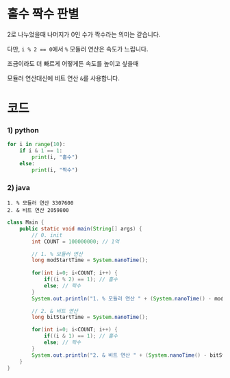 # 홀수 짝수 판별

2로 나누었을때 나머지가 0인 수가 짝수라는 의미는 같습니다.

다만, `i % 2 == 0`에서 `%` 모듈러 연산은 속도가 느립니다.

조금이라도 더 빠르게 어떻게든 속도를 높이고 싶을때

모듈러 연산대신에 비트 연산 `&`를 사용합니다. 



# 코드
### 1) python
```python
for i in range(10):
    if i & 1 == 1: 
        print(i, "홀수")
    else: 
        print(i, "짝수")
```

### 2) java
```
1. % 모듈러 연산 3307600
2. & 비트 연산 2059800
```
```java
class Main {
    public static void main(String[] args) {
        // 0. init
        int COUNT = 100000000; // 1억

        // 1. % 모듈러 연산
        long modStartTime = System.nanoTime();
        
        for(int i=0; i<COUNT; i++) {
            if((i % 2) == 1); // 홀수
            else; // 짝수
        }
        System.out.println("1. % 모듈러 연산 " + (System.nanoTime() - modStartTime));

        // 2. & 비트 연산
        long bitStartTime = System.nanoTime();

        for(int i=0; i<COUNT; i++) {
            if((i & 1) == 1); // 홀수
            else; // 짝수
        }
        System.out.println("2. & 비트 연산 " + (System.nanoTime() - bitStartTime));
    }
}
```
